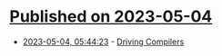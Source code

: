 # [Published on 2023-05-04](index.md)

* [2023-05-04, 05:44:23](https://lobste.rs/s/fzkwco/driving_compilers) - [Driving Compilers](https://fabiensanglard.net/dc/index.php)
